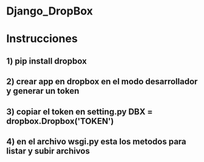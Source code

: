 # Django_DropBox

# Instrucciones

## 1) pip install dropbox
## 2) crear app en dropbox en el modo desarrollador y generar un token
## 3) copiar el token en setting.py DBX = dropbox.Dropbox('TOKEN')
## 4) en el archivo wsgi.py esta los metodos para listar y subir archivos
